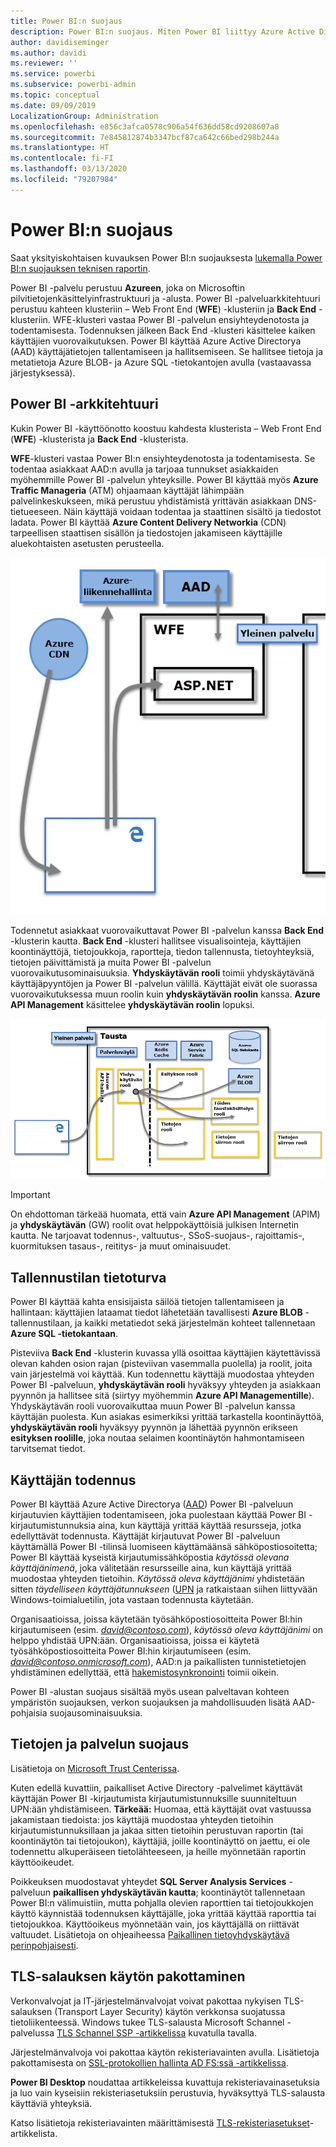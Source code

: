 ```yaml
---
title: Power BI:n suojaus
description: Power BI:n suojaus. Miten Power BI liittyy Azure Active Directory- ja muihin Azure-palveluihin. Tässä ohjeaiheessa on myös linkki yksityiskohtaiseen raporttiin.
author: davidiseminger
ms.author: davidi
ms.reviewer: ''
ms.service: powerbi
ms.subservice: powerbi-admin
ms.topic: conceptual
ms.date: 09/09/2019
LocalizationGroup: Administration
ms.openlocfilehash: e856c3afca0578c906a54f636dd58cd9208607a8
ms.sourcegitcommit: 7e845812874b3347bcf87ca642c66bed298b244a
ms.translationtype: HT
ms.contentlocale: fi-FI
ms.lasthandoff: 03/13/2020
ms.locfileid: "79207984"
---
```

# <a name="power-bi-security"></a>Power BI:n suojaus

Saat yksityiskohtaisen kuvauksen Power BI:n suojauksesta [lukemalla Power BI:n suojauksen teknisen raportin](whitepaper-powerbi-security.md).

Power BI -palvelu perustuu **Azureen**, joka on Microsoftin pilvitietojenkäsittelyinfrastruktuuri ja -alusta. Power BI -palveluarkkitehtuuri perustuu kahteen klusteriin – Web Front End (**WFE**) -klusteriin ja **Back End** -klusteriin. WFE-klusteri vastaa Power BI -palvelun ensiyhteydenotosta ja todentamisesta. Todennuksen jälkeen Back End -klusteri käsittelee kaiken käyttäjien vuorovaikutuksen. Power BI käyttää Azure Active Directorya (AAD) käyttäjätietojen tallentamiseen ja hallitsemiseen. Se hallitsee tietoja ja metatietoja Azure BLOB- ja Azure SQL -tietokantojen avulla (vastaavassa järjestyksessä).

## <a name="power-bi-architecture"></a>Power BI -arkkitehtuuri

Kukin Power BI -käyttöönotto koostuu kahdesta klusterista – Web Front End (**WFE**) -klusterista ja **Back End** -klusterista.

**WFE**-klusteri vastaa Power BI:n ensiyhteydenotosta ja todentamisesta. Se todentaa asiakkaat AAD:n avulla ja tarjoaa tunnukset asiakkaiden myöhemmille Power BI -palvelun yhteyksille. Power BI käyttää myös **Azure Traffic Manageria** (ATM) ohjaamaan käyttäjät lähimpään palvelinkeskukseen, mikä perustuu yhdistämistä yrittävän asiakkaan DNS-tietueeseen. Näin käyttäjä voidaan todentaa ja staattinen sisältö ja tiedostot ladata. Power BI käyttää **Azure Content Delivery Networkia** (CDN) tarpeellisen staattisen sisällön ja tiedostojen jakamiseen käyttäjille aluekohtaisten asetusten perusteella.

![](media/service-admin-power-bi-security/pbi_security_v2_wfe.png)

Todennetut asiakkaat vuorovaikuttavat Power BI -palvelun kanssa **Back End** -klusterin kautta. **Back End** -klusteri hallitsee visualisointeja, käyttäjien koontinäyttöjä, tietojoukkoja, raportteja, tiedon tallennusta, tietoyhteyksiä, tietojen päivittämistä ja muita Power BI -palvelun vuorovaikutusominaisuuksia. **Yhdyskäytävän rooli** toimii yhdyskäytävänä käyttäjäpyyntöjen ja Power BI -palvelun välillä. Käyttäjät eivät ole suorassa vuorovaikutuksessa muun roolin kuin **yhdyskäytävän roolin** kanssa. **Azure API Management** käsittelee **yhdyskäytävän roolin** lopuksi.

![](media/service-admin-power-bi-security/pbi_security_v2_backend_updated.png)

> [!IMPORTANT]
> On ehdottoman tärkeää huomata, että vain **Azure API Management** (APIM) ja **yhdyskäytävän** (GW) roolit ovat helppokäyttöisiä julkisen Internetin kautta. Ne tarjoavat todennus-, valtuutus-, SSoS-suojaus-, rajoittamis-, kuormituksen tasaus-, reititys- ja muut ominaisuudet.

## <a name="data-storage-security"></a>Tallennustilan tietoturva

Power BI käyttää kahta ensisijaista säilöä tietojen tallentamiseen ja hallintaan: käyttäjien lataamat tiedot lähetetään tavallisesti **Azure BLOB** -tallennustilaan, ja kaikki metatiedot sekä järjestelmän kohteet tallennetaan  **Azure SQL -tietokantaan**.

Pisteviiva **Back End** -klusterin kuvassa yllä osoittaa käyttäjien käytettävissä olevan kahden osion rajan (pisteviivan vasemmalla puolella) ja roolit, joita vain järjestelmä voi käyttää. Kun todennettu käyttäjä muodostaa yhteyden Power BI -palveluun, **yhdyskäytävän rooli** hyväksyy yhteyden ja asiakkaan pyynnön ja hallitsee sitä (siirtyy myöhemmin **Azure API Managementille**). Yhdyskäytävän rooli vuorovaikuttaa muun Power BI -palvelun kanssa käyttäjän puolesta. Kun asiakas esimerkiksi yrittää tarkastella koontinäyttöä, **yhdyskäytävän rooli** hyväksyy pyynnön ja lähettää pyynnön erikseen **esityksen roolille**, joka noutaa selaimen koontinäytön hahmontamiseen tarvitsemat tiedot.

## <a name="user-authentication"></a>Käyttäjän todennus

Power BI käyttää Azure Active Directorya ([AAD](https://azure.microsoft.com/services/active-directory/)) Power BI -palveluun kirjautuvien käyttäjien todentamiseen, joka puolestaan käyttää Power BI -kirjautumistunnuksia aina, kun käyttäjä yrittää käyttää resursseja, jotka edellyttävät todennusta. Käyttäjät kirjautuvat Power BI -palveluun käyttämällä Power BI -tilinsä luomiseen käyttämäänsä sähköpostiosoitetta; Power BI käyttää kyseistä kirjautumissähköpostia *käytössä olevana käyttäjänimenä*, joka välitetään resursseille aina, kun käyttäjä yrittää muodostaa yhteyden tietoihin. *Käytössä oleva käyttäjänimi* yhdistetään sitten *täydelliseen käyttäjätunnukseen* ([UPN](https://msdn.microsoft.com/library/windows/desktop/aa380525\(v=vs.85\).aspx) ja ratkaistaan siihen liittyvään Windows-toimialuetilin, jota vastaan todennusta käytetään.

Organisaatioissa, joissa käytetään työsähköpostiosoitteita Power BI:hin kirjautumiseen (esim. <em>david@contoso.com</em>), *käytössä oleva käyttäjänimi* on helppo yhdistää UPN:ään. Organisaatioissa, joissa ei käytetä työsähköpostiosoitteita Power BI:hin kirjautumiseen (esim. <em>david@contoso.onmicrosoft.com</em>), AAD:n ja paikallisten tunnistetietojen yhdistäminen edellyttää, että [hakemistosynkronointi](https://technet.microsoft.com/library/jj573653.aspx) toimii oikein.

Power BI -alustan suojaus sisältää myös usean palveltavan kohteen ympäristön suojauksen, verkon suojauksen ja mahdollisuuden lisätä AAD-pohjaisia suojausominaisuuksia.

## <a name="data-and-service-security"></a>Tietojen ja palvelun suojaus

Lisätietoja on [Microsoft Trust Centerissa](https://www.microsoft.com/trustcenter).

Kuten edellä kuvattiin, paikalliset Active Directory -palvelimet käyttävät käyttäjän Power BI -kirjautumista kirjautumistunnuksille suunniteltuun UPN:ään yhdistämiseen. **Tärkeää:** Huomaa, että käyttäjät ovat vastuussa jakamistaan tiedoista: jos käyttäjä muodostaa yhteyden tietoihin kirjautumistunnuksillaan ja jakaa sitten tietoihin perustuvan raportin (tai koontinäytön tai tietojoukon), käyttäjiä, joille koontinäyttö on jaettu, ei ole todennettu alkuperäiseen tietolähteeseen, ja heille myönnetään raportin käyttöoikeudet.

Poikkeuksen muodostavat yhteydet **SQL Server Analysis Services** -palveluun **paikallisen yhdyskäytävän kautta**; koontinäytöt tallennetaan Power BI:n välimuistiin, mutta pohjalla olevien raporttien tai tietojoukkojen käyttö käynnistää todennuksen käyttäjälle, joka yrittää käyttää raporttia tai tietojoukkoa. Käyttöoikeus myönnetään vain, jos käyttäjällä on riittävät valtuudet. Lisätietoja on ohjeaiheessa [Paikallinen tietoyhdyskäytävä perinpohjaisesti](service-gateway-onprem-indepth.md).

## <a name="enforcing-tls-version-usage"></a>TLS-salauksen käytön pakottaminen

Verkonvalvojat ja IT-järjestelmänvalvojat voivat pakottaa nykyisen TLS-salauksen (Transport Layer Security) käytön verkkonsa suojatussa tietoliikenteessä. Windows tukee TLS-salausta Microsoft Schannel -palvelussa [TLS Schannel SSP -artikkelissa](https://docs.microsoft.com/windows/desktop/SecAuthN/protocols-in-tls-ssl--schannel-ssp-) kuvatulla tavalla.

Järjestelmänvalvoja voi pakottaa käytön rekisteriavainten avulla. Lisätietoja pakottamisesta on [SSL-protokollien hallinta AD FS:ssä -artikkelissa](https://docs.microsoft.com/windows-server/identity/ad-fs/operations/manage-ssl-protocols-in-ad-fs). 

**Power BI Desktop** noudattaa artikkeleissa kuvattuja rekisteriavainasetuksia ja luo vain kyseisiin rekisteriasetuksiin perustuvia, hyväksyttyä TLS-salausta käyttäviä yhteyksiä.

Katso lisätietoja rekisteriavainten määrittämisestä [TLS-rekisteriasetukset](https://docs.microsoft.com/windows-server/security/tls/tls-registry-settings)-artikkelista.

